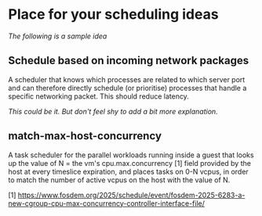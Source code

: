 # Place for your scheduling ideas

_The following is a sample idea_

## Schedule based on incoming network packages

A scheduler that knows which processes are related to which
server port and can therefore directly schedule (or prioritise)
processes that handle a specific networking packet.
This should reduce latency.

_This could be it. But don't feel shy to add a bit more explanation._

## match-max-host-concurrency

A task scheduler for the parallel workloads running inside a guest
that looks up the value of N = the vm's cpu.max.concurrency [1] field
provided by the host at every timeslice expiration, and places tasks
on 0-N vcpus, in order to match the number of active vcpus on the host
with the value of N.

[1] https://www.fosdem.org/2025/schedule/event/fosdem-2025-6283-a-new-cgroup-cpu-max-concurrency-controller-interface-file/
